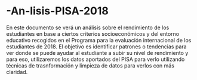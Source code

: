# -An-lisis-PISA-2018
En este documento se verá un análisis sobre el rendimiento de los estudiantes en base a ciertos criterios socioeconómicos y del entorno educativo recogidos en el Programa para la evaluación internacional de los estudiantes de 2018. El objetivo es identificar patrones o tendencias para ver donde se puede ayudar al estudiante a subir su nivel de rendimiento y para eso, utilizaremos los datos aportados del PISA para verlo utilizando técnicas de trasnformación y limpieza de datos para verlos con más claridad.
